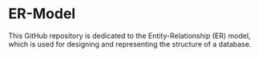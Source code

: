 # ER-Model
This GitHub repository is dedicated to the Entity-Relationship (ER) model, which is used for designing and representing the structure of a database. 
